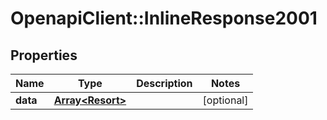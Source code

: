 # OpenapiClient::InlineResponse2001

## Properties
Name | Type | Description | Notes
------------ | ------------- | ------------- | -------------
**data** | [**Array&lt;Resort&gt;**](Resort.md) |  | [optional] 


